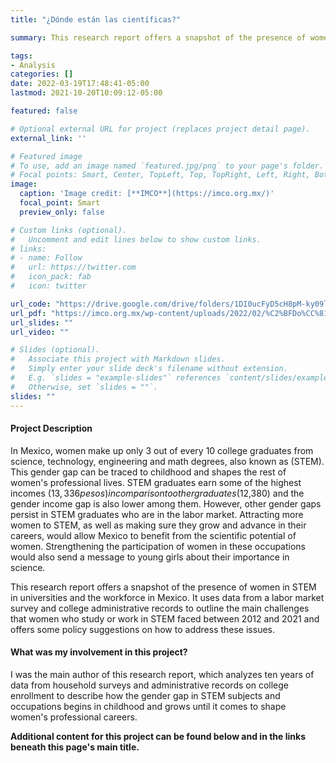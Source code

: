 ```yaml
---
title: "¿Dónde están las científicas?"

summary: This research report offers a snapshot of the presence of women in STEM in universities and the workforce in Mexico. It uses data from a labor market survey and college administrative records to outline the main challenges that women who study or work in STEM faced between 2012 and 2021 and offers some policy suggestions on how to address these issues. 

tags: 
- Analysis
categories: []
date: 2022-03-19T17:48:41-05:00
lastmod: 2021-10-20T10:09:12-05:00

featured: false

# Optional external URL for project (replaces project detail page).
external_link: ''

# Featured image
# To use, add an image named `featured.jpg/png` to your page's folder.
# Focal points: Smart, Center, TopLeft, Top, TopRight, Left, Right, BottomLeft, Bottom, BottomRight.
image:
  caption: 'Image credit: [**IMCO**](https://imco.org.mx/)'
  focal_point: Smart
  preview_only: false

# Custom links (optional).
#   Uncomment and edit lines below to show custom links.
# links:
# - name: Follow
#   url: https://twitter.com
#   icon_pack: fab
#   icon: twitter

url_code: "https://drive.google.com/drive/folders/1DI0ucFyD5cH8pM-ky09lRSEOt93HHwXd?usp=sharing"
url_pdf: "https://imco.org.mx/wp-content/uploads/2022/02/%C2%BFDo%CC%81nde-esta%CC%81n-las-cienti%CC%81ficas__Documento_20220201.pdf"
url_slides: ""
url_video: ""

# Slides (optional).
#   Associate this project with Markdown slides.
#   Simply enter your slide deck's filename without extension.
#   E.g. `slides = "example-slides"` references `content/slides/example-slides.md`.
#   Otherwise, set `slides = ""`.
slides: ""
---
```


#### Project Description

In Mexico, women make up only 3 out of every 10 college graduates from science, technology, engineering and math degrees, also known as (STEM). This gender gap can be traced to childhood and shapes the rest of women's professional lives. STEM graduates earn some of the highest incomes ($13,336 pesos) in comparison to other graduates ($12,380) and the gender income gap is also lower among them. However, other gender gaps persist in STEM graduates who are in the labor market. Attracting more women to STEM, as well as making sure they grow and advance in their careers, would allow Mexico to benefit from the scientific potential of women. Strengthening the participation of women in these occupations would also send a message to young girls about their importance in science. 

This research report offers a snapshot of the presence of women in STEM in universities and the workforce in Mexico. It uses data from a labor market survey and college administrative records to outline the main challenges that women who study or work in STEM faced between 2012 and 2021 and offers some policy suggestions on how to address these issues.

#### What was my involvement in this project?

I was the main author of this research report, which analyzes ten years of data from household surveys and administrative records on college enrollment to describe how the gender gap in STEM subjects and occupations begins in childhood and grows until it comes to shape women's professional careers. 

**Additional content for this project can be found below and in the links beneath this page's main title.**

